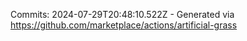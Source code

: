 Commits: 2024-07-29T20:48:10.522Z - Generated via https://github.com/marketplace/actions/artificial-grass
<br>
